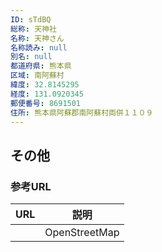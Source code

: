 ```yaml
---
ID: sTdBQ
総称: 天神社
名称: 天神さん
名称読み: null
別名: null
都道府県: 熊本県
区域: 南阿蘇村
緯度: 32.8145295
経度: 131.0920345
郵便番号: 8691501
住所: 熊本県阿蘇郡南阿蘇村両併１１０９
---
```


## その他

### 参考URL

| URL | 説明          |
| --- | ------------- |
|     | OpenStreetMap |
